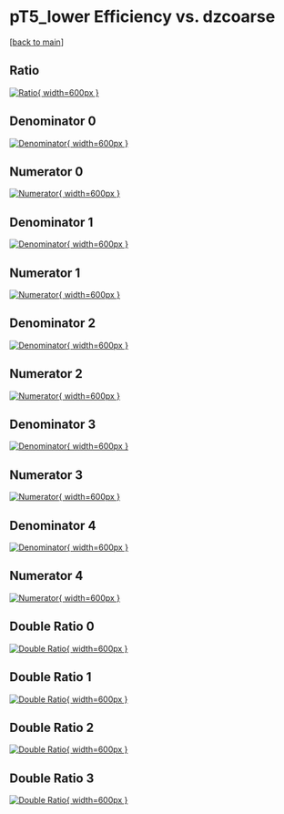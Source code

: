 # pT5_lower Efficiency vs. dzcoarse

[[back to main](./)]



## Ratio

[![Ratio](../mtv/var/pT5_lower_loweta_13_0_eff_dzcoarse.png){ width=600px }](../mtv/var/pT5_lower_loweta_13_0_eff_dzcoarse.pdf)

## Denominator 0

[![Denominator](../mtv/den/pT5_lower_loweta_13_0_eff_dzcoarse_den0.png){ width=600px }](../mtv/den/pT5_lower_loweta_13_0_eff_dzcoarse_den0.pdf)

## Numerator 0

[![Numerator](../mtv/num/pT5_lower_loweta_13_0_eff_dzcoarse_num0.png){ width=600px }](../mtv/num/pT5_lower_loweta_13_0_eff_dzcoarse_num0.pdf)

## Denominator 1

[![Denominator](../mtv/den/pT5_lower_loweta_13_0_eff_dzcoarse_den1.png){ width=600px }](../mtv/den/pT5_lower_loweta_13_0_eff_dzcoarse_den1.pdf)

## Numerator 1

[![Numerator](../mtv/num/pT5_lower_loweta_13_0_eff_dzcoarse_num1.png){ width=600px }](../mtv/num/pT5_lower_loweta_13_0_eff_dzcoarse_num1.pdf)

## Denominator 2

[![Denominator](../mtv/den/pT5_lower_loweta_13_0_eff_dzcoarse_den2.png){ width=600px }](../mtv/den/pT5_lower_loweta_13_0_eff_dzcoarse_den2.pdf)

## Numerator 2

[![Numerator](../mtv/num/pT5_lower_loweta_13_0_eff_dzcoarse_num2.png){ width=600px }](../mtv/num/pT5_lower_loweta_13_0_eff_dzcoarse_num2.pdf)

## Denominator 3

[![Denominator](../mtv/den/pT5_lower_loweta_13_0_eff_dzcoarse_den3.png){ width=600px }](../mtv/den/pT5_lower_loweta_13_0_eff_dzcoarse_den3.pdf)

## Numerator 3

[![Numerator](../mtv/num/pT5_lower_loweta_13_0_eff_dzcoarse_num3.png){ width=600px }](../mtv/num/pT5_lower_loweta_13_0_eff_dzcoarse_num3.pdf)

## Denominator 4

[![Denominator](../mtv/den/pT5_lower_loweta_13_0_eff_dzcoarse_den4.png){ width=600px }](../mtv/den/pT5_lower_loweta_13_0_eff_dzcoarse_den4.pdf)

## Numerator 4

[![Numerator](../mtv/num/pT5_lower_loweta_13_0_eff_dzcoarse_num4.png){ width=600px }](../mtv/num/pT5_lower_loweta_13_0_eff_dzcoarse_num4.pdf)

## Double Ratio 0

[![Double Ratio](../mtv/ratio/pT5_lower_loweta_13_0_eff_dzcoarse_ratio0.png){ width=600px }](../mtv/ratio/pT5_lower_loweta_13_0_eff_dzcoarse_ratio0.pdf)

## Double Ratio 1

[![Double Ratio](../mtv/ratio/pT5_lower_loweta_13_0_eff_dzcoarse_ratio1.png){ width=600px }](../mtv/ratio/pT5_lower_loweta_13_0_eff_dzcoarse_ratio1.pdf)

## Double Ratio 2

[![Double Ratio](../mtv/ratio/pT5_lower_loweta_13_0_eff_dzcoarse_ratio2.png){ width=600px }](../mtv/ratio/pT5_lower_loweta_13_0_eff_dzcoarse_ratio2.pdf)

## Double Ratio 3

[![Double Ratio](../mtv/ratio/pT5_lower_loweta_13_0_eff_dzcoarse_ratio3.png){ width=600px }](../mtv/ratio/pT5_lower_loweta_13_0_eff_dzcoarse_ratio3.pdf)

